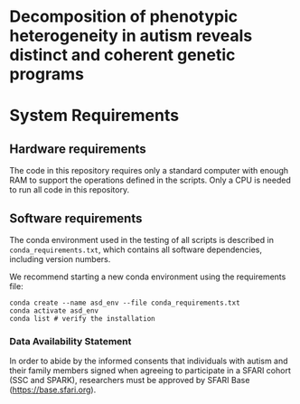 # Decomposition of phenotypic heterogeneity in autism reveals distinct and coherent genetic programs

# **System Requirements** 

## Hardware requirements

The code in this repository requires only a standard computer with enough RAM to support the operations defined in the scripts. Only a CPU is needed to run all code in this repository.

## Software requirements

The conda environment used in the testing of all scripts is described in `conda_requirements.txt`, which contains all software dependencies, including version numbers.

We recommend starting a new conda environment using the requirements file:

```
conda create --name asd_env --file conda_requirements.txt
conda activate asd_env
conda list # verify the installation
```

### **Data Availability Statement**

In order to abide by the informed consents that individuals with autism and their family members signed when agreeing to participate in a SFARI cohort (SSC and SPARK), researchers must be approved by SFARI Base (https://base.sfari.org).
